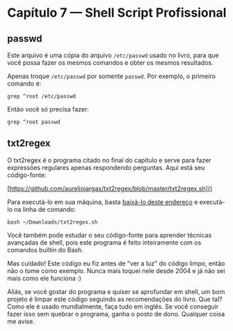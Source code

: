 # Capítulo 7 — Shell Script Profissional

## passwd

Este arquivo é uma cópia do arquivo `/etc/passwd` usado no livro, para que você possa fazer os mesmos comandos e obter os mesmos resultados.

Apenas troque `/etc/passwd` por somente `passwd`. Por exemplo, o primeiro
comando é:

    grep ^root /etc/passwd

Então você só precisa fazer:

    grep ^root passwd


## txt2regex

O txt2regex é o programa citado no final do capítulo e serve para fazer expressões regulares apenas respondendo perguntas. Aqui está seu código-fonte:

[https://github.com/aureliojargas/txt2regex/blob/master/txt2regex.sh]()

Para executá-lo em sua máquina, basta [baixá-lo deste endereço](https://raw.github.com/aureliojargas/txt2regex/master/txt2regex.sh) e executá-lo na linha de comando:

    bash ~/Downloads/txt2regex.sh

Você também pode estudar o seu código-fonte para aprender técnicas avançadas de shell, pois este programa é feito inteiramente com os comandos builtin do Bash.

Mas cuidado! Este código eu fiz antes de "ver a luz" do código limpo, então não o tome como exemplo. Nunca mais toquei nele desde 2004 e já não sei mais como ele funciona :)

Aliás, se você gostar do programa e quiser se aprofundar em shell, um bom projeto é limpar este código seguindo as recomendações do livro. Que tal? Como ele é usado mundialmente, faça tudo em inglês. Se você conseguir fazer isso sem quebrar o programa, ganha o posto de dono. Qualquer coisa me avise.

